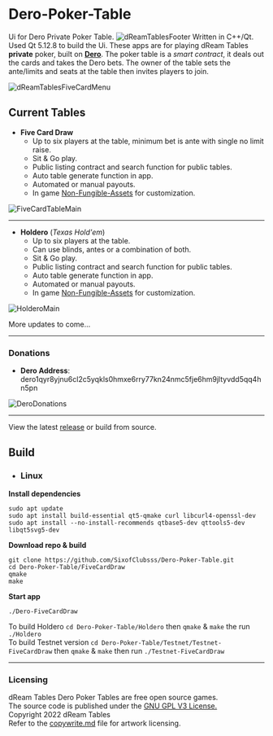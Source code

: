 # Dero-Poker-Table
Ui for Dero Private Poker Table.
![dReamTablesFooter](https://user-images.githubusercontent.com/84689659/170848755-d2cb4933-df2b-46f9-80e6-4349621871a3.png)
Written in C++/Qt. Used Qt 5.12.8 to build the Ui. These apps are for playing dReam Tables **private** poker, built on [**Dero**](https://dero.io). The poker table is a _smart contract_, it deals out the cards and takes the Dero bets. The owner of the table sets the ante/limits and seats at the table then invites players to join.


![dReamTablesFiveCardMenu](https://user-images.githubusercontent.com/84689659/177437584-f17156f8-e125-4424-acf4-46bb6a268405.png)

## Current Tables
- **Five Card Draw**  
  - Up to six players at the table, minimum bet is ante with single no limit raise.
  - Sit & Go play.
  - Public listing contract and search function for public tables.
  - Auto table generate function in app.
  - Automated or manual payouts. 
  - In game [Non-Fungible-Assets](https://github.com/civilware/artificer-nfa-standard) for customization.
  
![FiveCardTableMain](https://user-images.githubusercontent.com/84689659/185278305-71c68b5a-1326-4c8d-afc0-24d083a61342.png)

---
- **Holdero** (*Texas Hold'em*)
  - Up to six players at the table.
  - Can use blinds, antes or a combination of both.
  - Sit & Go play.
  - Public listing contract and search function for public tables.
  - Auto table generate function in app.
  - Automated or manual payouts.
  - In game [Non-Fungible-Assets](https://github.com/civilware/artificer-nfa-standard) for customization.
  
![HolderoMain](https://user-images.githubusercontent.com/84689659/185277836-a32fccb5-e737-402b-b87b-f8a2378fcfd3.png)

More updates to come...

---
### Donations
- **Dero Address**: dero1qyr8yjnu6cl2c5yqkls0hmxe6rry77kn24nmc5fje6hm9jltyvdd5qq4hn5pn

![DeroDonations](https://user-images.githubusercontent.com/84689659/165414903-44164e7e-4277-44f8-b1fe-8d139f559db1.jpg)

---

View the latest [release](https://github.com/SixofClubsss/Dero-Poker-Table/releases) or build from source. 

## Build

- ### Linux

**Install dependencies**
```
sudo apt update
sudo apt install build-essential qt5-qmake curl libcurl4-openssl-dev
sudo apt install --no-install-recommends qtbase5-dev qttools5-dev libqt5svg5-dev
```

**Download repo & build**
```
git clone https://github.com/SixofClubsss/Dero-Poker-Table.git
cd Dero-Poker-Table/FiveCardDraw
qmake
make
```

**Start app**
```
./Dero-FiveCardDraw
```
To build Holdero `cd Dero-Poker-Table/Holdero` then `qmake` & `make` the run `./Holdero`  
To build Testnet version `cd Dero-Poker-Table/Testnet/Testnet-FiveCardDraw` then `qmake` & `make` then run `./Testnet-FiveCardDraw`  

---

### Licensing

dReam Tables Dero Poker Tables are free open source games.     
The source code is published under the [GNU GPL V3 License.](https://github.com/SixofClubsss/Dero-Poker-Table/blob/main/Licenses/LICENSE)     
Copyright 2022 dReam Tables       
Refer to the [copywrite.md](https://github.com/SixofClubsss/Dero-Poker-Table/blob/main/Licenses/copyright.md) file for artwork licensing. 
